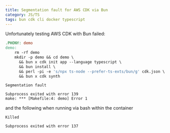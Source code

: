 ```yaml
---
title: Segmentation fault for AWS CDK via Bun
category: JS/TS
tags: bun cdk cli docker typescript
---
```


Unfortunately testing AWS CDK with Bun failed: 

```makefile
.PHONY: demo
demo:
	rm -rf demo
	mkdir -p demo && cd demo \
	  && bun x cdk init app --language typescript \
	  && bun install \
	  && perl -pi -e 's/npx ts-node --prefer-ts-exts/bun/g' cdk.json \
	  && bun x cdk synth
```

```
Segmentation fault

Subprocess exited with error 139
make: *** [Makefile:4: demo] Error 1
```

and the following when running via bash within the container

```
Killed

Subprocess exited with error 137
```
